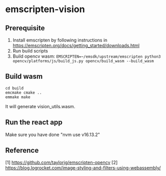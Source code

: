 # emscripten-vision

## Prerequisite

1. Install emscripten by following instructions in https://emscripten.org/docs/getting_started/downloads.html
2. Run build scripts
3. Build opencv wasm: `EMSCRIPTEN=~/emsdk/upstream/emscripten python3 opencv/platforms/js/build_js.py opencv/build_wasm --build_wasm`

## Build wasm

```
cd build
emcmake cmake ..
emmake make
```

It will generate vision_utils.wasm.

## Run the react app
Make sure you have done "nvm use v16.13.2"

## Reference

[1] https://github.com/taylorjg/emscripten-opencv
[2] https://blog.logrocket.com/image-styling-and-filters-using-webassembly/